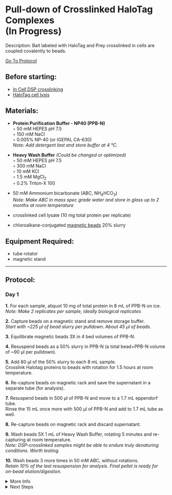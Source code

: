Pull-down of Crosslinked HaloTag Complexes<br/>
(In Progress)
================================================================================
Description: Bait labeled with HaloTag and Prey crosslinked in cells are coupled covalently to beads.

[Go To Protocol](#protocol)

Before starting:
--------------------------------------------------------------------------------
* [In Cell DSP crosslinking](./In-Cell-DSP-Crosslinking.md)
* [HaloTag cell lysis](./HaloTag-Mammalian-Lysis.md)

Materials:
--------------------------------------------------------------------------------

  * **Protein Purification Buffer - NP40 (PPB-N)**  
    ◦ 50 mM HEPES pH 7.5  
    ◦ 150 mM NaCl  
    ◦ 0.005% NP-40 (or IGEPAL CA-630)<br/>
    _Note: Add detergent last and store buffer at 4 °C._

  * **Heavy Wash Buffer** _(Could be changed or optimized)_  
    ◦ 50 mM HEPES pH 7.5  
    ◦ 300 mM NaCl  
    ◦ 10 mM KCl  
    ◦ 1.5 mM MgCl<sub>2</sub>  
    ◦ 0.2% Triton-X 100
    
  * 50 mM Ammonium bicarbonate (ABC, NH<sub>4</sub>HCO<sub>3</sub>)<br/>
  _Note: Make ABC in mass spec grade water and store in glass up to 2 months at room temperature_  
  * crosslinked cell lysate (10 mg total protein per replicate)  
  * chloroalkane-conjugated [magnetic beads](https://www.promega.com/products/protein-purification/protein-purification-kits/magne-halotag-beads/?catNum=G7281) 20% slurry
  
Equipment Required:
--------------------------------------------------------------------------------
  
  * tube rotator
  * magnetic stand

<!-- Use <br/> to fill in first page -->

___
Protocol:
--------------------------------------------------------------------------------
### Day 1

**1.** For each sample, aliquot 10 mg of total protein in 8 mL of PPB-N on ice.<br/>
  _Note: Make 2 replicates per sample, ideally biological replicates_
    
**2.** Capture beads on a magnetic stand and remove storage buffer.<br/>
  _Start with ~225 µl of bead slurry per pulldown. About 45 µl of beads._ 
  
**3.** Equilibrate magnetic beads 3X in 4 bed volumes of PPB-N.<br/>

**4.** Resuspend beads as a 50% slurry in PPB-N (a total bead+PPB-N volume of ~90 µl per pulldown).

**5.** Add 80 µl of the 50% slurry to each 8 mL sample. <br/>
Crosslink Halotag proteins to beads with rotation for 1.5 hours at room temperature.

**6.** Re-capture beads on magnetic rack and save the supernatant in a separate tube (for analysis).

**7.** Resuspend beads in 500 µl of PPB-N and move to a 1.7 mL eppendorf tube.<br/>
  Rinse the 15 mL once more with 500 µl of PPB-N and add to 1.7 mL tube as well.

**8.** Re-capture beads on magnetic rack and discard supernatant.

**9.** Wash beads 5X 1 mL of Heavy Wash Buffer, rotating 5 minutes and re-capturing at room temperature.<br/>
_Note: DSP-crosslinked samples might be able to endure truly denaturing conditions. Worth testing._
  
**10.** Wash beads 3 more times in 50 mM ABC, without rotations.<br/>
  _Retain 10% of the last resuspension for analysis. Final pellet is ready for on-bead elution/digestion._
    
  
 
<!-- The text below creates dropdown lists for links to next steps or hyperlinks -->

<details>
  <summary>More Info</summary>
  
  <a href="https://doi.org/10.1371/journal.pone.0016206">
In cell DSP crosslinking</a>  
  
  <a href="https://doi.org/10.1016/j.celrep.2020.03.080">
HaloTag + crosslinking approach</a> 

</details>
  
<details>
  <summary>Next Steps</summary>

</p> <a href="../Mass-Spec-Prep/Bead-Reduction-Elution.md">
Rapigest reduction, alkylation, and Trypsin Digestion</a>

</p> <a href="../Mass-Spec-Prep/C18-Column-Cleanup.md">
C18 Column</a>
  
</p> <a href="../Mass-Spec-Prep/Ethyl-Acetate-Cleanup.md">
Ethyl Acetate Cleanup</a>  
  
</p> <a href="../Mass-Spec-Prep/Peptide-Quant.md">
Peptide Quantification</a>

</details>
